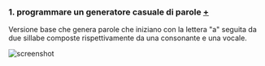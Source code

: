 ### 1. programmare un generatore casuale di parole [+](https://editor.p5js.org/eleonoradfr/full/XqVkHMt0W)  
Versione base che genera parole che iniziano con la lettera "a" seguita da due sillabe composte rispettivamente da una consonante e una vocale.  
  
![screenshot](https://github.com/eleonoradfr/archive/blob/master/eleonoradfr/Esercitazioni_p5/1_generatore_parole/versione_1/screenshot.png)
